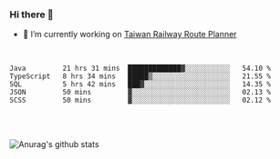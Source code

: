 ### Hi there 👋

- 🔭 I’m currently working on [Taiwan Railway Route Planner](https://github.com/Taiwan-Railway-Route-Planner)

<br/>

<!--START_SECTION:waka-->
```text
Java         21 hrs 31 mins  █████████████▓░░░░░░░░░░░   54.10 % 
TypeScript   8 hrs 34 mins   █████▒░░░░░░░░░░░░░░░░░░░   21.55 % 
SQL          5 hrs 42 mins   ███▓░░░░░░░░░░░░░░░░░░░░░   14.35 % 
JSON         50 mins         ▓░░░░░░░░░░░░░░░░░░░░░░░░   02.13 % 
SCSS         50 mins         ▓░░░░░░░░░░░░░░░░░░░░░░░░   02.12 % 
```
<!--END_SECTION:waka-->

<br/>
<br/>

![Anurag's github stats](https://github-readme-stats.vercel.app/api?username=DepickereSven&show_icons=true&theme=tokyonight)



<!--
**DepickereSven/DepickereSven** is a ✨ _special_ ✨ repository because its `README.md` (this file) appears on your GitHub profile.

Here are some ideas to get you started:

- 🔭 I’m currently working on ...
- 🌱 I’m currently learning ...
- 👯 I’m looking to collaborate on ...
- 🤔 I’m looking for help with ...
- 💬 Ask me about ...
- 📫 How to reach me: ...
- 😄 Pronouns: ...
- ⚡ Fun fact: ...
-->
